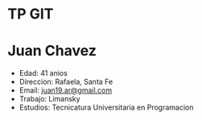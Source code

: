 # TP GIT
# Juan Chavez

- Edad: 41 anios
- Direccion: Rafaela, Santa Fe
- Email: juan19.ar@gmail.com
- Trabajo: Limansky 
- Estudios: Tecnicatura Universitaria en Programacion
